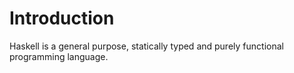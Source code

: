 # Introduction

Haskell is a general purpose, statically typed and purely functional programming language. 